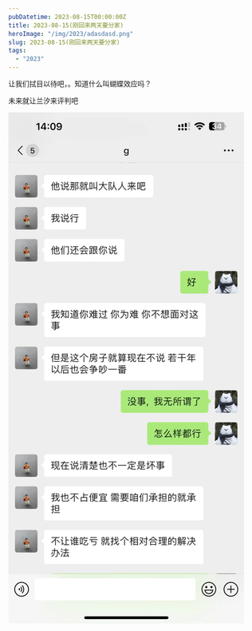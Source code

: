 ```yaml
---
pubDatetime: 2023-08-15T00:00:00Z
title: 2023-08-15(刚回来两天要分家)
heroImage: "/img/2023/adasdasd.png"
slug: 2023-08-15(刚回来两天要分家)
tags:
  - "2023"
---
```


让我们拭目以待吧，。知道什么叫蝴蝶效应吗？

未来就让兰汐来评判吧

![img.png](../../../../public/img/2023/adasdasd.png)
